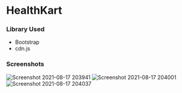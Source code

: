 # HealthKart
### Library Used
* Bootstrap
* cdn.js
 
### Screenshots
![Screenshot 2021-08-17 203941](https://user-images.githubusercontent.com/80146971/130314745-b1a9a77c-8a21-481d-9797-989ecc1d6973.jpg)
![Screenshot 2021-08-17 204001](https://user-images.githubusercontent.com/80146971/130314748-0f33b0a8-c2ab-4794-bb04-0a93ad2bc5a5.jpg)
![Screenshot 2021-08-17 204037](https://user-images.githubusercontent.com/80146971/130314749-d1410bcd-375b-4b83-beb9-9d7b5b07e336.jpg)

